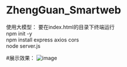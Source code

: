 # ZhengGuan_Smartweb

使用大模型：
要在index.html的目录下终端运行   
npm init -y   
npm install express axios cors   
node server.js   

#展示效果：
![image](https://github.com/user-attachments/assets/4d8c6b49-945c-4c62-8525-2494512f0511)




